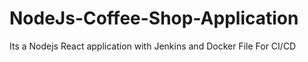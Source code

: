 # NodeJs-Coffee-Shop-Application
Its a Nodejs React application with Jenkins and Docker File For CI/CD

